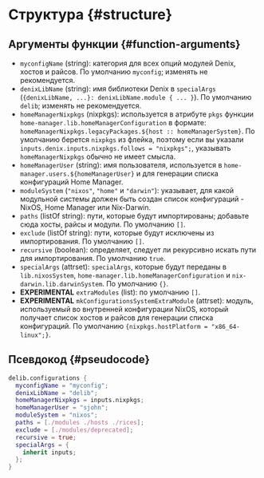 # Структура {#structure}

## Аргументы функции {#function-arguments}
- `myconfigName` (string): категория для всех опций модулей Denix, хостов и райсов. По умолчанию `myconfig`; изменять не рекомендуется.
- `denixLibName` (string): имя библиотеки Denix в `specialArgs` (`{denixLibName, ...}: denixLibName.module { ... }`). По умолчанию `delib`; изменять не рекомендуется.
- `homeManagerNixpkgs` (nixpkgs): используется в атрибуте `pkgs` функции `home-manager.lib.homeManagerConfiguration` в формате: `homeManagerNixpkgs.legacyPackages.${host :: homeManagerSystem}`. По умолчанию берется `nixpkgs` из флейка, поэтому если вы указали `inputs.denix.inputs.nixpkgs.follows = "nixpkgs";`, указывать `homeManagerNixpkgs` обычно не имеет смысла.
- `homeManagerUser` (string): имя пользователя, используется в `home-manager.users.${homeManagerUser}` и для генерации списка конфигураций Home Manager.
- `moduleSystem` (`"nixos"`, `"home"` и `"darwin"`): указывает, для какой модульной системы должен быть создан список конфигураций - NixOS, Home Manager или Nix-Darwin.
- `paths` (listOf string): пути, которые будут импортированы; добавьте сюда хосты, райсы и модули. По умолчанию `[]`.
- `exclude` (listOf string): пути, которые будут исключены из импортирования. По умолчанию `[]`.
- `recursive` (boolean): определяет, следует ли рекурсивно искать пути для импортирования. По умолчанию `true`.
- `specialArgs` (attrset): `specialArgs`, которые будут переданы в `lib.nixosSystem`, `home-manager.lib.homeManagerConfiguration` и `nix-darwin.lib.darwinSystem`. По умолчанию `{}`.
- **EXPERIMENTAL** `extraModules` (list): по умолчанию `[]`.
- **EXPERIMENTAL** `mkConfigurationsSystemExtraModule` (attrset): модуль, используемый во внутренней конфигурации NixOS, который получает список хостов и райсов для генерации списка конфигураций. По умолчанию `{nixpkgs.hostPlatform = "x86_64-linux";}`.

## Псевдокод {#pseudocode}
```nix
delib.configurations {
  myconfigName = "myconfig";
  denixLibName = "delib";
  homeManagerNixpkgs = inputs.nixpkgs;
  homeManagerUser = "sjohn";
  moduleSystem = "nixos";
  paths = [./modules ./hosts ./rices];
  exclude = [./modules/deprecated];
  recursive = true;
  specialArgs = {
    inherit inputs;
  };
}
```
